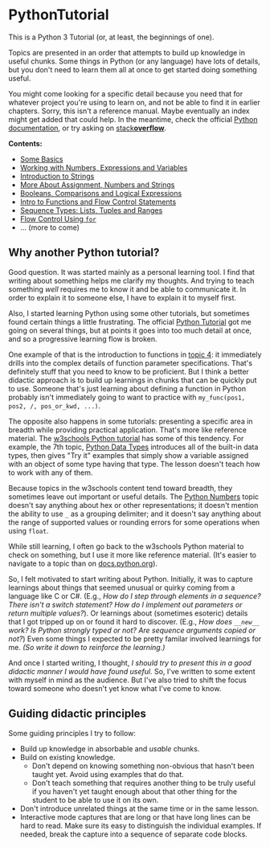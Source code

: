 # PythonTutorial

This is a Python 3 Tutorial (or, at least, the beginnings of one).

Topics are presented in an order that attempts to build up knowledge in useful chunks. Some things in Python (or any language) have lots of details, but you don't need to learn them all at once to get started doing something useful.

You might come looking for a specific detail because you need that for whatever project you're using to learn on, and not be able to find it in earlier chapters. Sorry, this isn't a reference manual. Maybe eventually an index might get added that could help. In the meantime, check the official [Python documentation](https://docs.python.org/3.8/index.html), or try asking on [stack**overflow**](https://stackoverflow.com/).

**Contents:**

* [Some Basics](1_SomeBasics.md#sof)
* [Working with Numbers, Expressions and Variables](2_Numbers_Expressions_Variables.md#sof)
* [Introduction to Strings](3_Intro_Strings.md#sof)
* [More About Assignment, Numbers and Strings](4_More_Assignment_Numbers_Strings.md#sof)
* [Booleans, Comparisons and Logical Expressions](5_Bool_Comparisons.md#sof)
* [Intro to Functions and Flow Control Statements](6_Intro_Functions_Flow_Control.md#sof)
* [Sequence Types: Lists, Tuples and Ranges](7_List_Tuple_Range.md#sof)
* [Flow Control Using ```for```](8_For.md#sof)
* ... (more to come)

## Why another Python tutorial?

Good question. It was started mainly as a personal learning tool. I find that writing about something helps me clarify my thoughts. And trying to teach something _well_ requires me to know it and be able to communicate it. In order to explain it to someone else, I have to explain it to myself first.

Also, I started learning Python using some other tutorials, but sometimes found certain things a little frustrating. The official [Python Tutorial](https://docs.python.org/3.8/tutorial/index.html) got me going on several things, but at points it goes into too much detail at once, and so a progressive learning flow is broken.

One example of that is the introduction to functions in [topic 4](https://docs.python.org/3.8/tutorial/controlflow.html): it immediately drills into the complex details of function parameter specifications. That's definitely stuff that you need to know to be proficient. But I think a better didactic approach is to build up learnings in chunks that can be quickly put to use. Someone that's just learning about defining a function in Python probably isn't immediately going to want to practice with ```my_func(pos1, pos2, /, pos_or_kwd, ...)```.

The opposite also happens in some tutorials: presenting a specific area in breadth while providing practical application. That's more like reference material. The [w3schools Python tutorial](https://www.w3schools.com/python/default.asp) has some of this tendency. For example, the 7th topic, [Python Data Types](https://www.w3schools.com/python/python_datatypes.asp) introduces all of the built-in data types, then gives "Try it" examples that simply show a variable assigned with an object of some type having that type. The lesson doesn't teach how to work with any of them.

Because topics in the w3schools content tend toward breadth, they sometimes leave out important or useful details. The [Python Numbers](https://www.w3schools.com/python/python_numbers.asp) topic doesn't say anything about hex or other representations; it doesn't mention the ability to use ```_``` as a grouping delimiter; and it doesn't say anything about the range of supported values or rounding errors for some operations when using ```float```.

While still learning, I often go back to the w3schools Python material to check on something, but I use it more like reference material. (It's easier to navigate to a topic than on [docs.python.org](https://docs.python.org/3.8/index.html)).

So, I felt motivated to start writing about Python. Initially, it was to capture learnings about things that seemed unusual or quirky coming from a language like C or C#. (E.g., _How do I step through elements in a sequence? There isn't a switch statement? How do I implement out parameters or return multiple values?_). Or learnings about (sometimes esoteric) details that I got tripped up on or found it hard to discover. (E.g., _How does ```__new__``` work? Is Python strongly typed or not? Are sequence arguments copied or not?_) Even some things I expected to be pretty familar involved learnings for me. _(So write it down to reinforce the learning.)_

And once I started writing, I thought, _I should try to present this in a good didactic manner I would have found useful._ So, I've written to some extent with myself in mind as the audience. But I've also tried to shift the focus toward someone who doesn't yet know what I've come to know.

## Guiding didactic principles

Some guiding principles I try to follow:

* Build up knowledge in absorbable and _usable_ chunks.
* Build on existing knowledge.
  * Don't depend on knowing something non-obvious that hasn't been taught yet. Avoid using examples that do that.
  * Don't teach something that requires another thing to be truly useful if you haven't yet taught enough about that other thing for the student to be able to use it on its own.
* Don't introduce unrelated things at the same time or in the same lesson.
* Interactive mode captures that are long or that have long lines can be hard to read. Make sure its easy to distinguish the individual examples. If needed, break the capture into a sequence of separate code blocks.
